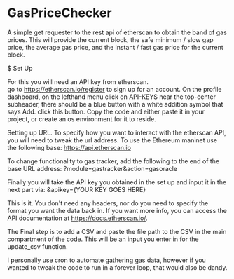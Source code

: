 # GasPriceChecker

A simple get requester to the rest api of etherscan to obtain the band of gas prices.  This will provide the current block, the safe minimum / slow gap price, the average gas price, and the instant / fast gas price for the current block.  


$ Set Up

For this you will need an API key from etherscan.  
go to https://etherscan.io/register to sign up for an account.
On the profile dashboard, on the lefthand menu click on API-KEYS
near the top-center subheader, there should be a blue button  with a white addition symbol that says Add.  click this button.
Copy the code and either paste it in your project, or create an os environment for it to reside.  

Setting up URL.  To specify how you want to interact with the etherscan API, you will need to tweak the url address.  To use the Ethereum maninet use the following base: https://api.etherscan.io

To change functionality to gas tracker, add the following to the end of the base URL address: ?module=gastracker&action=gasoracle

Finally you will take the API key you obtained in the set up and input it in the next part via:  &apikey={YOUR KEY GOES HERE}

This is it.  You don't need any headers, nor do you need to specify the format you want the data back in.  If you want more info, you can access the API documentation at https://docs.etherscan.io/.

The Final step is to add a CSV and paste the file path to the CSV in the main compartment of the code.  This will be an input you enter in for the update_csv function.  


I personally use cron to automate gathering gas data, however if you wanted to tweak the code to run in a forever loop, that would also be dandy.  

